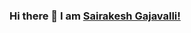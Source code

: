 ### Hi there 👋 I am [Sairakesh Gajavalli!](https://github.com/SairakeshGajavalli)

<!--
**SairakeshGajavalli/SairakeshGajavalli** is a ✨ _special_ ✨ repository because its `README.md` (this file) appears on your GitHub profile.
Hi, I'm Sairakesh Gajavalli, Student from Northwest Missouri State University from India. Beside's programming, I enjoy eating food and traveling.

Here are some ideas to get you started:

- 🔭 I’m currently working on ...
- 🌱 I’m currently learning ...
- 👯 I’m looking to collaborate on ...
- 🤔 I’m looking for help with ...
- 💬 Ask me about ...
- 📫 How to reach me: ...
- 😄 Pronouns: ...
- ⚡ Fun fact: ...
-->
